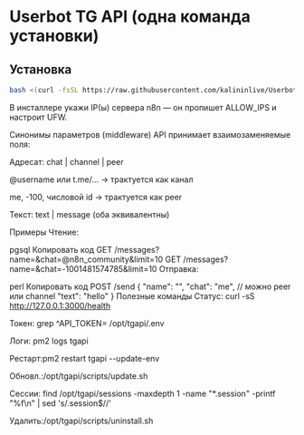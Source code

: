 # Userbot TG API (одна команда установки)

## Установка
```bash
bash <(curl -fsSL https://raw.githubusercontent.com/kalininlive/Userbot-TG-Installer/main/install.sh)
```
В инсталлере укажи IP(ы) сервера n8n — он пропишет ALLOW_IPS и настроит UFW.

Синонимы параметров (middleware)
API принимает взаимозаменяемые поля:

Адресат: chat | channel | peer

@username или t.me/... → трактуется как канал

me, -100<ID>, числовой id → трактуется как peer

Текст: text | message (оба эквивалентны)

Примеры
Чтение:

pgsql
Копировать код
GET /messages?name=<acc>&chat=@n8n_community&limit=10
GET /messages?name=<acc>&chat=-1001481574785&limit=10
Отправка:

perl
Копировать код
POST /send
{
  "name": "<acc>",
  "chat": "me",         // можно peer или channel
  "text": "hello"
}
Полезные команды
Статус: curl -sS http://127.0.0.1:3000/health

Токен: grep ^API_TOKEN= /opt/tgapi/.env

Логи: pm2 logs tgapi

Рестарт:pm2 restart tgapi --update-env

Обновл.:/opt/tgapi/scripts/update.sh

Сессии: find /opt/tgapi/sessions -maxdepth 1 -name "*.session" -printf "%f\n" | sed 's/\.session$//'

Удалить:/opt/tgapi/scripts/uninstall.sh
